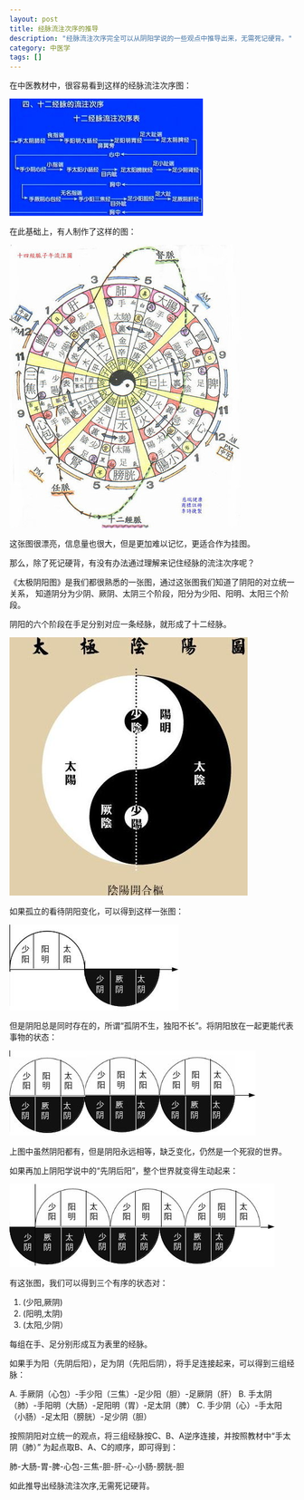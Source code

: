 ```yaml
---
layout: post
title: 经脉流注次序的推导
description: "经脉流注次序完全可以从阴阳学说的一些观点中推导出来，无需死记硬背。"
category: 中医学 
tags: []
---
```


在中医教材中，很容易看到这样的经脉流注次序图：

![](/images/TCM/channels/circulation1.jpg)

在此基础上，有人制作了这样的图：


![](/images/TCM/channels/circulation2.jpg)


这张图很漂亮，信息量也很大，但是更加难以记忆，更适合作为挂图。

那么，除了死记硬背，有没有办法通过理解来记住经脉的流注次序呢？


《太极阴阳图》是我们都很熟悉的一张图，通过这张图我们知道了阴阳的对立统一关系，
知道阴分为少阴、厥阴、太阴三个阶段，阳分为少阳、阳明、太阳三个阶段。

阴阳的六个阶段在手足分别对应一条经脉，就形成了十二经脉。

![](/images/TCM/yinyang.jpg)

如果孤立的看待阴阳变化，可以得到这样一张图：

![](/images/TCM/yinyang_single.jpg)

但是阴阳总是同时存在的，所谓“孤阴不生，独阳不长”。将阴阳放在一起更能代表事物的状态：

![](/images/TCM/yinyang_dead.jpg)

上图中虽然阴阳都有，但是阴阳永远相等，缺乏变化，仍然是一个死寂的世界。

如果再加上阴阳学说中的“先阴后阳”，整个世界就变得生动起来：

![](/images/TCM/yinyang_lived.jpg)

有这张图，我们可以得到三个有序的状态对：

1. (少阳,厥阴)
2. (阳明,太阴)
3. (太阳,少阴）

每组在手、足分别形成互为表里的经脉。

如果手为阳（先阴后阳），足为阴（先阳后阴），将手足连接起来，可以得到三组经脉：

A. 手厥阴（心包）-手少阳（三焦）-足少阳（胆）-足厥阴（肝）
B. 手太阴（肺）-手阳明（大肠）-足阳明（胃）-足太阴（脾）
C. 手少阴（心）-手太阳（小肠）-足太阳（膀胱）-足少阴（胆）

按照阴阳对立统一的观点，将三组经脉按C、B、A逆序连接，并按照教材中“手太阴（肺）”
为起点取B、A、C的顺序，即可得到：

肺-大肠-胃-脾-心包-三焦-胆-肝-心-小肠-膀胱-胆

如此推导出经脉流注次序,无需死记硬背。


